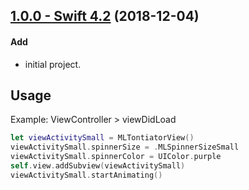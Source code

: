 ## [1.0.0 - Swift 4.2](https://github.com/micheltlutz/MLTontiatorView/releases/tag/v1.0.0) (2018-12-04)

#### Add
* initial project.

## Usage
Example: ViewController > viewDidLoad

```swift
let viewActivitySmall = MLTontiatorView()
viewActivitySmall.spinnerSize = .MLSpinnerSizeSmall
viewActivitySmall.spinnerColor = UIColor.purple
self.view.addSubview(viewActivitySmall)
viewActivitySmall.startAnimating()
```
